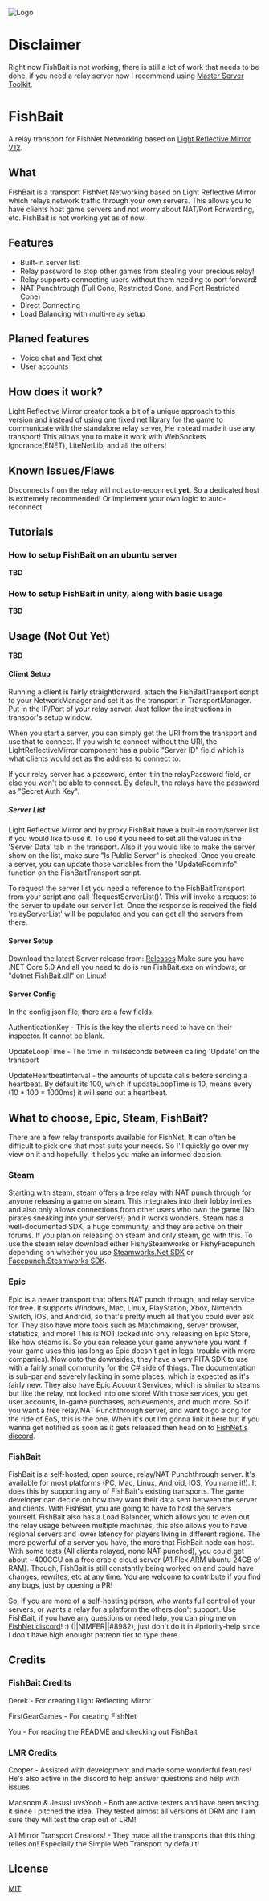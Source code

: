 ![Logo](fishbait_Logo.png)

# Disclaimer
Right now FishBait is not working, there is still a lot of work that needs to be done, if you need a relay server now I recommend using [Master Server Toolkit](https://master-toolkit.com).

# FishBait

A relay transport for FishNet Networking based on [Light Reflective Mirror V12](https://github.com/Derek-R-S/Light-Reflective-Mirror).

## What

FishBait is a transport FishNet Networking based on Light Reflective Mirror which relays network traffic through your own servers. This allows you to have clients host game servers and not worry about NAT/Port Forwarding, etc. FishBait is not working yet as of now.

## Features

* Built-in server list!
* Relay password to stop other games from stealing your precious relay!
* Relay supports connecting users without them needing to port forward!
* NAT Punchtrough (Full Cone, Restricted Cone, and Port Restricted Cone)
* Direct Connecting
* Load Balancing with multi-relay setup

## Planed features


* Voice chat and Text chat
* User accounts

## How does it work?

Light Reflective Mirror creator took a bit of a unique approach to this version and instead of using one fixed net library for the game to communicate with the standalone relay server, He instead made it use any transport! This allows you to make it work with WebSockets Ignorance(ENET), LiteNetLib, and all the others!

## Known Issues/Flaws

Disconnects from the relay will not auto-reconnect **yet**. So a dedicated host is extremely recommended! Or implement your own logic to auto-reconnect.

## Tutorials

### How to setup FishBait on an ubuntu server

**TBD**

### How to setup FishBait in unity, along with basic usage

**TBD**

## Usage (Not Out Yet)

**TBD**

#### Client Setup

Running a client is fairly straightforward, attach the FishBaitTransport script to your NetworkManager and set it as the transport in TransportManager. Put in the IP/Port of your relay server. Just follow the instructions in transpor's setup window.

 When you start a server, you can simply get the URI from the transport and use that to connect. If you wish to connect without the URI, the LightReflectiveMirror component has a public "Server ID" field which is what clients would set as the address to connect to. 

If your relay server has a password, enter it in the relayPassword field, or else you won't be able to connect. By default, the relays have the password as "Secret Auth Key".

##### Server List

Light Reflective Mirror and by proxy FishBait have a built-in room/server list if you would like to use it. To use it you need to set all the values in the 'Server Data' tab in the transport. Also if you would like to make the server show on the list, make sure "Is Public Server" is checked. Once you create a server, you can update those variables from the "UpdateRoomInfo" function on the FishBaitTransport script.

To request the server list you need a reference to the FishBaitTransport from your script and call 'RequestServerList()'. This will invoke a request to the server to update our server list. Once the response is received the field 'relayServerList' will be populated and you can get all the servers from there.

#### Server Setup

Download the latest Server release from: [Releases](https://github.com/Derek-R-S/Light-Reflective-Mirror/releases)
Make sure you have .NET Core 5.0
And all you need to do is run FishBait.exe on windows, or "dotnet FishBait.dll" on Linux!

#### Server Config

In the config.json file, there are a few fields.

AuthenticationKey - This is the key the clients need to have on their inspector. It cannot be blank.

UpdateLoopTime - The time in milliseconds between calling 'Update' on the transport

UpdateHeartbeatInterval - the amounts of update calls before sending a heartbeat. By default its 100, which if updateLoopTime is 10, means every (10 * 100 = 1000ms) it will send out a heartbeat.

## What to choose, Epic, Steam, FishBait?

There are a few relay transports available for FishNet, It can often be difficult to pick one that most suits your needs. So I'll quickly go over my view on it and hopefully, it helps you make an informed decision.

### Steam

Starting with steam, steam offers a free relay with NAT punch through for anyone releasing a game on steam. This integrates into their lobby invites and also only allows connections from other users who own the game (No pirates sneaking into your servers!) and it works wonders. Steam has a well-documented SDK, a huge community, and they are active on their forums. If you plan on releasing on steam and only steam, go with this. To use the steam relay download either FishySteamworks or FishyFacepunch depending on whether you use [Steamworks.Net SDK](https://github.com/rlabrecque/Steamworks.NET) or [Facepunch.Steamworks SDK](https://github.com/Facepunch/Facepunch.Steamworks).

### Epic

Epic is a newer transport that offers NAT punch through, and relay service for free. It supports Windows, Mac, Linux, PlayStation, Xbox, Nintendo Switch, iOS, and Android, so that's pretty much all that you could ever ask for. They also have more tools such as Matchmaking, server browser, statistics, and more! This is NOT locked into only releasing on Epic Store, like how steams is. So you can release your game anywhere you want if your game uses this (as long as Epic doesn't get in legal trouble with more companies). Now onto the downsides, they have a very PITA SDK to use with a fairly small community for the C# side of things. The documentation is sub-par and severely lacking in some places, which is expected as it's fairly new. They also have Epic Account Services, which is similar to steams but like the relay, not locked into one store! With those services, you get user accounts, In-game purchases, achievements, and much more. So if you want a free relay/NAT Punchthrough server, and want to go along for the ride of EoS, this is the one. When it's out I'm gonna link it here but if you wanna get notified as soon as it gets released then head on to [FishNet's discord](https://discord.gg/fishnetworking).

### FishBait

FishBait is a self-hosted, open source, relay/NAT Punchthrough server. It's available for most platforms (PC, Mac, Linux, Android, IOS, You name it!). It does this by supporting any of FishBait's existing transports. The game developer can decide on how they want their data sent between the server and clients. With FishBait, you are going to have to host the servers yourself. FishBait also has a Load Balancer, which allows you to even out the relay usage between multiple machines, this also allows you to have regional servers and lower latency for players living in different regions. The more powerful of a server you have, the more that FishBait node can host. With some tests (All clients relayed, none NAT punched), you could get about ~400CCU on a free oracle cloud server (A1.Flex ARM ubuntu 24GB of RAM). Though, FishBait is still constantly being worked on and could have changes, rewrites, etc at any time. You are welcome to contribute if you find any bugs, just by opening a PR!

So, if you are more of a self-hosting person, who wants full control of your servers, or wants a relay for a platform the others don't support. Use FishBait, if you have any questions or need help, you can ping me on [FishNet discord](https://discord.gg/fishnetworking)! :) (||NIMFER||#8982), just don't do it in #priority-help since I don't have high enought patreon tier to type there.

## Credits

### FishBait Credits

Derek - For creating Light Reflecting Mirror

FirstGearGames - For creating FishNet

You - For reading the README and checking out FishBait

### LMR Credits

Cooper - Assisted with development and made some wonderful features! He's also active in the discord to help answer questions and help with issues.

Maqsoom & JesusLuvsYooh - Both are active testers and have been testing it since I pitched the idea. They tested almost all versions of DRM and I am sure they will test the crap out of LRM!

All Mirror Transport Creators! - They made all the transports that this thing relies on! Especially the Simple Web Transport by default!

## License

[MIT](https://choosealicense.com/licenses/mit/)
